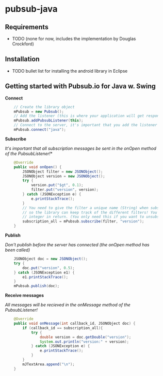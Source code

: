 # pubsub-java

## Requirements

* TODO (none for now, includes the implementation by Douglas Crockford)

## Installation

* TODO bullet list for installing the android library in Eclipse

## Getting started with Pubsub.io for Java w. Swing

**Connect**

``` java
	// Create the library object
	mPubsub = new Pubsub();
	// Add the listener (this is where your application will get responses from the server)
	mPubsub.addPubsubListener(this);
	// Connect to the server, it's important that you add the listener first!
	mPubsub.connect("java");
```

**Subscribe**

*It's important that all subscription messages be sent in the onOpen method of the PubsubListener!**

``` java
	@Override
	public void onOpen() {
		JSONObject filter = new JSONObject();
		JSONObject version = new JSONObject();
		try {
			version.put("$gt", 0.1);
			filter.put("version", version);
		} catch (JSONException e) {
			e.printStackTrace();
		}
		// You need to give the filter a unique name (String) when subscribing, this is 
		// so the library can keep track of the different filters! You will get a unique
		// integer in return. (You only need this if you want to unsubscribe at some point!)
		subscription_all = mPubsub.subscribe(filter, "version");
	}
```

**Publish**

*Don't publish before the server has connected (the onOpen method has been called)*

``` java
	JSONObject doc = new JSONObject();
	try {
		doc.put("version", 0.5);
	} catch (JSONException e1) {
		e1.printStackTrace();
	}
	mPubsub.publish(doc);
```

**Receive messages**

*All messages will be recieved in the onMessage method of the PubsubListener!*

``` java
	@Override
	public void onMessage(int callback_id, JSONObject doc) {
		if (callback_id == subscription_all){
			try {
				double version = doc.getDouble("version");
				System.out.println("version:" + version);
			} catch (JSONException e) {
				e.printStackTrace();
			}
		}
		mJTextArea.append("\n");
	}
```